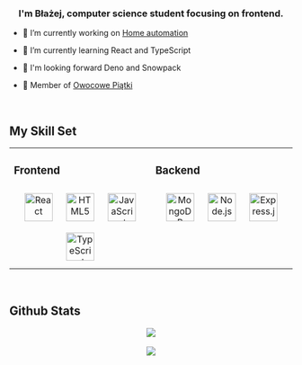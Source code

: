 ### <div align="center">I'm Błażej, computer science student focusing on frontend.</div>  
  

- 🔭 I’m currently working on [Home automation](hhttps://github.com/owocowe-piatki/home-automation/)  
  

- 🌱 I’m currently learning React and TypeScript  
  

- 🤯 I'm looking forward Deno and Snowpack  
  

- 👨‍ Member of [Owocowe Piątki](https://github.com/owocowe-piatki/home-automation)  
  

<br/>  


## My Skill Set  
<table><tr><td valign="top" width="50%">



### Frontend  
<div align="center">  
<img style="margin: 10px" src="https://profilinator.rishav.dev/skills-assets/react-original-wordmark.svg" alt="React" height="50" />  
<img style="margin: 10px" src="https://profilinator.rishav.dev/skills-assets/html5-original-wordmark.svg" alt="HTML5" height="50" />  
<img style="margin: 10px" src="https://profilinator.rishav.dev/skills-assets/javascript-original.svg" alt="JavaScript" height="50" />  
<img style="margin: 10px" src="https://profilinator.rishav.dev/skills-assets/typescript-original.svg" alt="TypeScript" height="50" />  
</div>

</td><td valign="top" width="50%">



### Backend  
<div align="center">  
<img style="margin: 10px" src="https://profilinator.rishav.dev/skills-assets/mongodb-original-wordmark.svg" alt="MongoDB" height="50" />  
<img style="margin: 10px" src="https://profilinator.rishav.dev/skills-assets/nodejs-original-wordmark.svg" alt="Node.js" height="50" />  
<img style="margin: 10px" src="https://profilinator.rishav.dev/skills-assets/express-original-wordmark.svg" alt="Express.js" height="50" />  
</div>

</td>


</tr></table>  

<br/>  




## Github Stats  
<div align="center"><img src="https://github-readme-stats.vercel.app/api?username=saunter511&show_icons=true&count_private=true&hide_border=true" align="center" /></div>  

<br/>  



 

<div align="center">
<img src="https://komarev.com/ghpvc/?username=saunter511&&style=flat-square" align="center" />
</div>  
  

<br/>  


<br />


